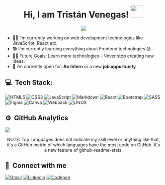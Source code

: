 <h1 align="center">
Hi, I am Tristán Venegas!  <img height="40" src="https://cdn3.emoji.gg/emojis/6174-w98-computer.png">
</h1>

<p align="center">
<img src="https://readme-typing-svg.herokuapp.com?font=Fira+Code&pause=1000&center=true&vCenter=true&width=435&lines=Software+Developer;Front-end+Developer;ML+%7C+Algorithms+%7C+OOP">
</p>

- 👨‍💻 I’m currently working on web development technologies like JavaScript, React etc.
- 📚 I’m currently learning everything about Frontend technologies 😅
- 💪🏼 Future Goals: Learn more technologies - Never stop creating new ideas.
- 🤔 I’m currently open for: <b>An Intern</b> or a new <b>job opportunity</b>


## 💻 &nbsp;Tech Stack:
![HTML5](https://img.shields.io/badge/html5-%23E34F26.svg?style=for-the-badge&logo=html5&logoColor=white) ![CSS3](https://img.shields.io/badge/css3-%231572B6.svg?style=for-the-badge&logo=css3&logoColor=white) ![JavaScript](https://img.shields.io/badge/javascript-%23323330.svg?style=for-the-badge&logo=javascript&logoColor=%23F7DF1E) ![Markdown](https://img.shields.io/badge/markdown-%23000000.svg?style=for-the-badge&logo=markdown&logoColor=white) ![React](https://img.shields.io/badge/react-%2320232a.svg?style=for-the-badge&logo=react&logoColor=%2361DAFB) ![Bootstrap](https://img.shields.io/badge/bootstrap-%23563D7C.svg?style=for-the-badge&logo=bootstrap&logoColor=white) ![SASS](https://img.shields.io/badge/SASS-hotpink.svg?style=for-the-badge&logo=SASS&logoColor=white) 	![Figma](https://img.shields.io/badge/figma-%23F24E1E.svg?style=for-the-badge&logo=figma&logoColor=white) ![Canva](https://img.shields.io/badge/Canva-%2300C4CC.svg?style=for-the-badge&logo=Canva&logoColor=white) ![Webpack](https://img.shields.io/badge/webpack-%238DD6F9.svg?style=for-the-badge&logo=webpack&logoColor=black) ![LINUX](https://img.shields.io/badge/Linux-FCC624?style=for-the-badge&logo=linux&logoColor=black)

## ⚙️ &nbsp;GitHub Analytics

![](https://github-readme-stats.vercel.app/api/top-langs/?username=TG-VA&theme=dark&hide_border=false&include_all_commits=false&count_private=false&layout=compact)
<p align="center">
    NOTE: Top Languages does not indicate my skill level or anything like that, it's a GitHub metric of which languages have the most code on GitHub. It's a new feature of github-readme-stats.
</p>

## 📧 &nbsp;Connect with me
[![Gmail](https://img.shields.io/badge/Gmail-D14836?style=for-the-badge&logo=gmail&logoColor=white)](mailto:tristanvenegasdev@gmail.com) [![Linkedin](https://img.shields.io/badge/LinkedIn-0077B5?style=for-the-badge&logo=linkedin&logoColor=white)](https://www.linkedin.com/in/tgva/) [![Codepen](https://img.shields.io/badge/Codepen-000000?style=for-the-badge&logo=codepen&logoColor=white)](https://codepen.io/TristanVenegas)



